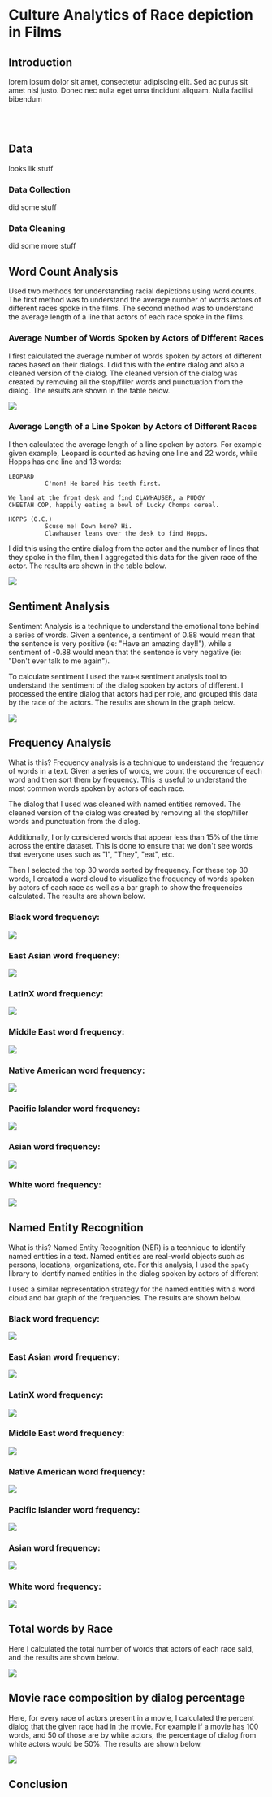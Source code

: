 # Culture Analytics of Race depiction in Films
## Introduction
lorem ipsum dolor sit amet, consectetur adipiscing elit. Sed ac purus sit amet nisl justo. Donec nec nulla eget urna tincidunt aliquam. Nulla facilisi bibendum

<br></br>
## Data
looks lik stuff

### Data Collection
did some stuff

### Data Cleaning
did some more stuff

## Word Count Analysis

Used two methods for understanding racial depictions using word counts. The first method was to understand the average number of words actors of different races spoke in the films. The second method was to understand the average length of a line that actors of each race spoke in the films. 

### Average Number of Words Spoken by Actors of Different Races

I first calculated the average number of words spoken by actors of different races based on their dialogs. I did this with the entire dialog and also a cleaned version of the dialog. The cleaned version of the dialog was created by removing all the stop/filler words and punctuation from the dialog. The results are shown in the table below.

<img src="./data/avg_dialog.png"/>

### Average Length of a Line Spoken by Actors of Different Races

I then calculated the average length of a line spoken by actors. For example given example, Leopard is counted as having one line and 22 words, while Hopps has one line and 13 words: 

```
LEOPARD
          C'mon! He bared his teeth first.

We land at the front desk and find CLAWHAUSER, a PUDGY
CHEETAH COP, happily eating a bowl of Lucky Chomps cereal.

HOPPS (O.C.)
          Scuse me! Down here? Hi.
          Clawhauser leans over the desk to find Hopps.
```

I did this using the entire dialog from the actor and the number of lines that they spoke in the film, then I aggregated this data for the given race of the actor. The results are shown in the table below.

<img src="./data/avg_by_line.png"/>

## Sentiment Analysis

Sentiment Analysis is a technique to understand the emotional tone behind a series of words. Given a sentence, a sentiment of 0.88 would mean that the sentence is very positive (ie: "Have an amazing day!!"), while a sentiment of -0.88 would mean that the sentence is very negative (ie: "Don't ever talk to me again").

To calculate sentiment I used the `VADER` sentiment analysis tool to understand the sentiment of the dialog spoken by actors of different. I processed the entire dialog that actors had per role, and grouped this data by the race of the actors. The results are shown in the graph below.

<img src="./data/sentiment.png"/>

## Frequency Analysis

What is this?
Frequency analysis is a technique to understand the frequency of words in a text. Given a series of words, we count the occurence of each word and then sort them by frequency. This is useful to understand the most common words spoken by actors of each race.

The dialog that I used was cleaned with named entities removed. The cleaned version of the dialog was created by removing all the stop/filler words and punctuation from the dialog. 

Additionally, I only considered words that appear less than 15% of the time across the entire dataset. This is done to ensure that we don't see words that everyone uses such as "I", "They", "eat", etc.

Then I selected the top 30 words sorted by frequency. For these top 30 words, I created a word cloud to visualize the frequency of words spoken by actors of each race as well as a bar graph to show the frequencies calculated. The results are shown below.

### Black word frequency:
<img src="./data/Black-wordfreq.png"/>

### East Asian word frequency:
<img src="./data/East Asian-wordfreq.png"/>

### LatinX word frequency:
<img src="./data/LatinX-wordfreq.png"/>

### Middle East word frequency:
<img src="./data/Middle East-wordfreq.png"/>

### Native American word frequency:
<img src="./data/Native American-wordfreq.png"/>

### Pacific Islander word frequency:
<img src="./data/Pacific Islander-wordfreq.png"/>

### Asian word frequency:
<img src="./data/Southeast Asian-wordfreq.png"/>

### White word frequency:
<img src="./data/White-wordfreq.png"/>


## Named Entity Recognition

What is this?
Named Entity Recognition (NER) is a technique to identify named entities in a text. Named entities are real-world objects such as persons, locations, organizations, etc. For this analysis, I used the `spaCy` library to identify named entities in the dialog spoken by actors of different

I used a similar representation strategy for the named entities with a word cloud and bar graph of the frequencies. The results are shown below.

### Black word frequency:
<img src="./data/named_entities/Black.png"/>

### East Asian word frequency:
<img src="./data/named_entities/East Asian.png"/>

### LatinX word frequency:
<img src="./data/named_entities/LatinX.png"/>

### Middle East word frequency:
<img src="./data/named_entities/Middle East.png"/>

### Native American word frequency:
<img src="./data/named_entities/Native American.png"/>

### Pacific Islander word frequency:
<img src="./data/named_entities/Pacific Islander.png"/>

### Asian word frequency:
<img src="./data/named_entities/Southeast Asian.png"/>

### White word frequency:
<img src="./data/named_entities/White.png"/>

## Total words by Race

Here I calculated the total number of words that actors of each race said, and the results are shown below.

<img src="./data/total_words_by_race.png"/>

## Movie race composition by dialog percentage

Here, for every race of actors present in a movie, I calculated the percent dialog that the given race had in the movie. For example if a movie has 100 words, and 50 of those are by white actors, the percentage of dialog from white actors would be 50%. The results are shown below.

<img src="./data/movie_race_composition.png"/>

## Conclusion
